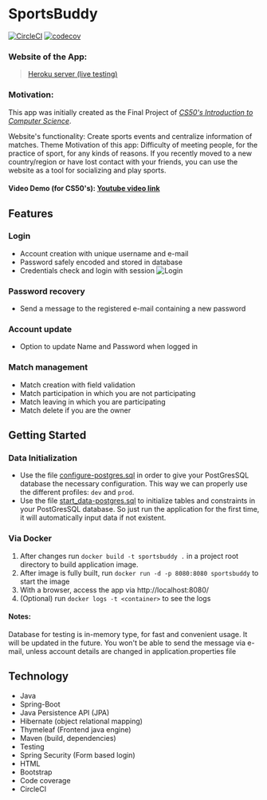 # SportsBuddy 
[![CircleCI](https://circleci.com/gh/jucron/SportsBuddy/tree/master.svg?style=svg)](https://circleci.com/gh/jucron/SportsBuddy/tree/master)
[![codecov](https://codecov.io/gh/jucron/SportsBuddy/branch/master/graph/badge.svg?token=JJ69RWVFUI)](https://codecov.io/gh/jucron/SportsBuddy)

### Website of the App: 
>[Heroku server (live testing)](https://joao-sports-buddy.herokuapp.com/)

### Motivation:
This app was initially created as the Final Project of *[CS50's Introduction to Computer Science](https://online-learning.harvard.edu/course/cs50-introduction-computer-science)*.

Website's functionality: Create sports events and centralize information of matches. 
Theme Motivation of this app: Difficulty of meeting people, for the practice of sport, for any kinds of reasons. If you recently moved to a new country/region or have lost contact with your friends, you can use the website as a tool for socializing and play sports.

#### Video Demo (for CS50's):  [Youtube video link](https://youtu.be/hkMPWurAIa8)

## Features
### Login
* Account creation with unique username and e-mail
* Password safely encoded and stored in database
* Credentials check and login with session 
![Login](https://user-images.githubusercontent.com/79875515/157715054-17025d15-8c9d-428f-ba48-71fbbb2aeb0a.gif)

### Password recovery
* Send a message to the registered e-mail containing a new password
### Account update
* Option to update Name and Password when logged in
### Match management
* Match creation with field validation
* Match participation in which you are not participating
* Match leaving in which you are participating
* Match delete if you are the owner
## Getting Started
### Data Initialization
* Use the file [configure-postgres.sql](https://github.com/jucron/SportsBuddy/blob/master/src/main/resources/scripts/configure-postgres.sql) in order to give your PostGresSQL database the necessary configuration. This way we can properly use the different profiles: `dev` and `prod`.
* Use the file [start_data-postgres.sql](https://github.com/jucron/SportsBuddy/blob/master/src/main/resources/scripts/start_data-postgres.sql) to initialize tables and constraints in your PostGresSQL database. So just run the application for the first time, it will automatically input data if not existent.

### Via Docker
1. After changes run `docker build -t sportsbuddy .` in a project root directory to build application image.
2. After image is fully built, run `docker run -d -p 8080:8080 sportsbuddy` to start the image
3. With a browser, access the app via http://localhost:8080/ 
4. (Optional) run `docker logs -t <container>` to see the logs 
#### Notes:
Database for testing is in-memory type, for fast and convenient usage. It will be updated in the future.
You won't be able to send the message via e-mail, unless account details are changed in application.properties file
## Technology 
  - Java
  - Spring-Boot
  - Java Persistence API (JPA)
  - Hibernate (object relational mapping)
  - Thymeleaf (Frontend java engine)
  - Maven (build, dependencies)
  - Testing
  - Spring Security (Form based login)
  - HTML
  - Bootstrap
  - Code coverage
  - CircleCI

